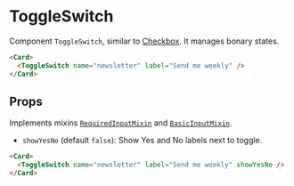 <script setup>
import ToggleSwitch from '../../../lib/components/form/ToggleSwitch.vue'
import Form from '../../../lib/components/form/Form.vue'
import Card from '../../../lib/components/info/Card.vue'
</script>

# ToggleSwitch

Component `ToggleSwitch`, similar to [Checkbox](/components/form/checkbox). It manages bonary states.

<Card>
  <ToggleSwitch name="newsletter" label="Send me weekly" />
</Card>

```html
<Card>
  <ToggleSwitch name="newsletter" label="Send me weekly" />
</Card>
```

<div class="mb-xs-8" />

## Props

Implements mixins [`RequiredInputMixin`](/components/form/required-input-mixin) and [`BasicInputMixin`](/components/form/basic-input-mixin).

- `showYesNo` (default `false`): Show Yes and No labels next to toggle.

<Card>
  <ToggleSwitch name="newsletter" label="Send me weekly" showYesNo />
</Card>

```html
<Card>
  <ToggleSwitch name="newsletter" label="Send me weekly" showYesNo />
</Card>
```

<div class="mb-xs-8" />
